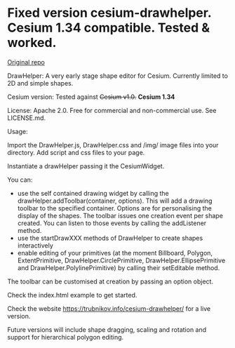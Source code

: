 Fixed version cesium-drawhelper. Cesium 1.34 compatible. Tested & worked.
================


[Original repo]( https://github.com/leforthomas/cesium-drawhelper)

DrawHelper: A very early stage shape editor for Cesium. Currently limited to 2D and simple shapes.

Cesium version: Tested against ~~Cesium v1.0.~~ **Cesium 1.34**

License: Apache 2.0. Free for commercial and non-commercial use. See LICENSE.md.

Usage:

Import the DrawHelper.js, DrawHelper.css and /img/ image files into your directory. Add script and css files to your page.

Instantiate a drawHelper passing it the CesiumWidget.

You can:
- use the self contained drawing widget by calling the drawHelper.addToolbar(container, options). This will add a drawing toolbar to the specified container. Options are for personalising the display of the shapes. The toolbar issues one creation event per shape created. You can listen to those events by calling the addListener method.
- use the startDrawXXX methods of DrawHelper to create shapes interactively
- enable editing of your primitives (at the moment Billboard, Polygon, ExtentPrimitive, DrawHelper.CirclePrimitive, DrawHelper.EllipsePrimitive and DrawHelper.PolylinePrimitive) by calling their setEditable method.

The toolbar can be customised at creation by passing an option object.

Check the index.html example to get started.

Check the website https://trubnikov.info/cesium-drawhelper/ for a live version.

Future versions will include shape dragging, scaling and rotation and support for hierarchical polygon editing.

